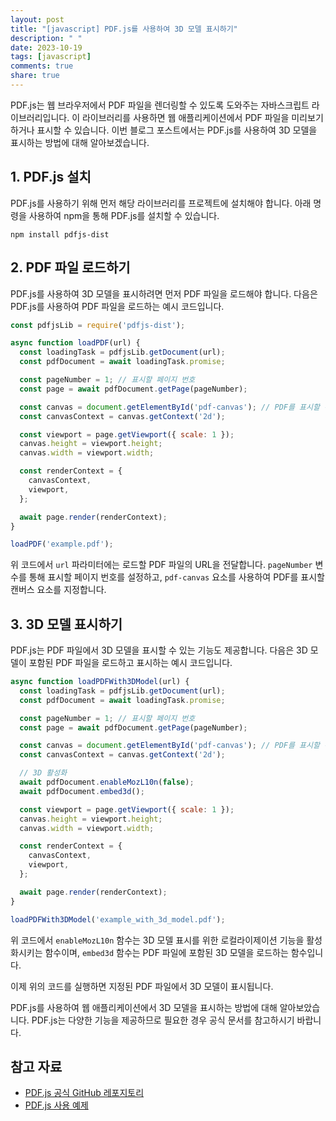 ```yaml
---
layout: post
title: "[javascript] PDF.js를 사용하여 3D 모델 표시하기"
description: " "
date: 2023-10-19
tags: [javascript]
comments: true
share: true
---
```


PDF.js는 웹 브라우저에서 PDF 파일을 렌더링할 수 있도록 도와주는 자바스크립트 라이브러리입니다. 이 라이브러리를 사용하면 웹 애플리케이션에서 PDF 파일을 미리보기하거나 표시할 수 있습니다. 이번 블로그 포스트에서는 PDF.js를 사용하여 3D 모델을 표시하는 방법에 대해 알아보겠습니다.

## 1. PDF.js 설치

PDF.js를 사용하기 위해 먼저 해당 라이브러리를 프로젝트에 설치해야 합니다. 아래 명령을 사용하여 npm을 통해 PDF.js를 설치할 수 있습니다.

```shell
npm install pdfjs-dist
```

## 2. PDF 파일 로드하기

PDF.js를 사용하여 3D 모델을 표시하려면 먼저 PDF 파일을 로드해야 합니다. 다음은 PDF.js를 사용하여 PDF 파일을 로드하는 예시 코드입니다.

```javascript
const pdfjsLib = require('pdfjs-dist');

async function loadPDF(url) {
  const loadingTask = pdfjsLib.getDocument(url);
  const pdfDocument = await loadingTask.promise;

  const pageNumber = 1; // 표시할 페이지 번호
  const page = await pdfDocument.getPage(pageNumber);

  const canvas = document.getElementById('pdf-canvas'); // PDF를 표시할 캔버스 요소
  const canvasContext = canvas.getContext('2d');

  const viewport = page.getViewport({ scale: 1 });
  canvas.height = viewport.height;
  canvas.width = viewport.width;

  const renderContext = {
    canvasContext,
    viewport,
  };

  await page.render(renderContext);
}

loadPDF('example.pdf');
```

위 코드에서 `url` 파라미터에는 로드할 PDF 파일의 URL을 전달합니다. `pageNumber` 변수를 통해 표시할 페이지 번호를 설정하고, `pdf-canvas` 요소를 사용하여 PDF를 표시할 캔버스 요소를 지정합니다.

## 3. 3D 모델 표시하기

PDF.js는 PDF 파일에서 3D 모델을 표시할 수 있는 기능도 제공합니다. 다음은 3D 모델이 포함된 PDF 파일을 로드하고 표시하는 예시 코드입니다.

```javascript
async function loadPDFWith3DModel(url) {
  const loadingTask = pdfjsLib.getDocument(url);
  const pdfDocument = await loadingTask.promise;

  const pageNumber = 1; // 표시할 페이지 번호
  const page = await pdfDocument.getPage(pageNumber);

  const canvas = document.getElementById('pdf-canvas'); // PDF를 표시할 캔버스 요소
  const canvasContext = canvas.getContext('2d');

  // 3D 활성화
  await pdfDocument.enableMozL10n(false);
  await pdfDocument.embed3d();

  const viewport = page.getViewport({ scale: 1 });
  canvas.height = viewport.height;
  canvas.width = viewport.width;

  const renderContext = {
    canvasContext,
    viewport,
  };

  await page.render(renderContext);
}

loadPDFWith3DModel('example_with_3d_model.pdf');
```

위 코드에서 `enableMozL10n` 함수는 3D 모델 표시를 위한 로컬라이제이션 기능을 활성화시키는 함수이며, `embed3d` 함수는 PDF 파일에 포함된 3D 모델을 로드하는 함수입니다.

이제 위의 코드를 실행하면 지정된 PDF 파일에서 3D 모델이 표시됩니다.

PDF.js를 사용하여 웹 애플리케이션에서 3D 모델을 표시하는 방법에 대해 알아보았습니다. PDF.js는 다양한 기능을 제공하므로 필요한 경우 공식 문서를 참고하시기 바랍니다.

## 참고 자료

- [PDF.js 공식 GitHub 레포지토리](https://github.com/mozilla/pdf.js)
- [PDF.js 사용 예제](https://mozilla.github.io/pdf.js/examples/)